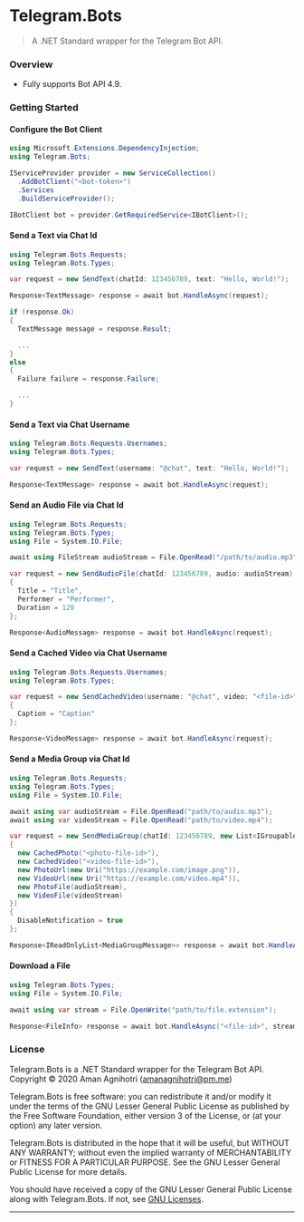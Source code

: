 # Telegram.Bots
> A .NET Standard wrapper for the Telegram Bot API.

### Overview

- Fully supports Bot API 4.9.

### Getting Started

#### Configure the Bot Client
```c#
using Microsoft.Extensions.DependencyInjection;
using Telegram.Bots;

IServiceProvider provider = new ServiceCollection()
  .AddBotClient("<bot-token>")
  .Services
  .BuildServiceProvider();

IBotClient bot = provider.GetRequiredService<IBotClient>();
```

#### Send a Text via Chat Id

```c#
using Telegram.Bots.Requests;
using Telegram.Bots.Types;

var request = new SendText(chatId: 123456789, text: "Hello, World!");

Response<TextMessage> response = await bot.HandleAsync(request);

if (response.Ok)
{
  TextMessage message = response.Result;

  ...
}
else
{
  Failure failure = response.Failure;

  ...
}
```

#### Send a Text via Chat Username

```c#
using Telegram.Bots.Requests.Usernames;
using Telegram.Bots.Types;

var request = new SendText(username: "@chat", text: "Hello, World!");

Response<TextMessage> response = await bot.HandleAsync(request);
```

#### Send an Audio File via Chat Id

```c#
using Telegram.Bots.Requests;
using Telegram.Bots.Types;
using File = System.IO.File;

await using FileStream audioStream = File.OpenRead("/path/to/audio.mp3");

var request = new SendAudioFile(chatId: 123456789, audio: audioStream)
{
  Title = "Title",
  Performer = "Performer",
  Duration = 120
};

Response<AudioMessage> response = await bot.HandleAsync(request);
```

#### Send a Cached Video via Chat Username

```c#
using Telegram.Bots.Requests.Usernames;
using Telegram.Bots.Types;

var request = new SendCachedVideo(username: "@chat", video: "<file-id>")
{
  Caption = "Caption"
};

Response<VideoMessage> response = await bot.HandleAsync(request);
```

#### Send a Media Group via Chat Id

```c#
using Telegram.Bots.Requests;
using Telegram.Bots.Types;
using File = System.IO.File;

await using var audioStream = File.OpenRead("path/to/audio.mp3");
await using var videoStream = File.OpenRead("path/to/video.mp4");

var request = new SendMediaGroup(chatId: 123456789, new List<IGroupableMedia>
{
  new CachedPhoto("<photo-file-id>"),
  new CachedVideo("<video-file-id>"),
  new PhotoUrl(new Uri("https://example.com/image.png")),
  new VideoUrl(new Uri("https://example.com/video.mp4")),
  new PhotoFile(audioStream),
  new VideoFile(videoStream)
})
{
  DisableNotification = true
};

Response<IReadOnlyList<MediaGroupMessage>> response = await bot.HandleAsync(request);
```

#### Download a File

```c#
using Telegram.Bots.Types;
using File = System.IO.File;

await using var stream = File.OpenWrite("path/to/file.extension");

Response<FileInfo> response = await bot.HandleAsync("<file-id>", stream);
```

### License

Telegram.Bots is a .NET Standard wrapper for the Telegram Bot API.  
Copyright © 2020  Aman Agnihotri (amanagnihotri@pm.me)

Telegram.Bots is free software: you can redistribute it and/or modify
it under the terms of the GNU Lesser General Public License as published
by the Free Software Foundation, either version 3 of the License, or
(at your option) any later version.

Telegram.Bots is distributed in the hope that it will be useful,
but WITHOUT ANY WARRANTY; without even the implied warranty of
MERCHANTABILITY or FITNESS FOR A PARTICULAR PURPOSE.  See the
GNU Lesser General Public License for more details.

You should have received a copy of the GNU Lesser General Public License
along with Telegram.Bots.  If not, see [GNU Licenses](https://www.gnu.org/licenses/).

---
